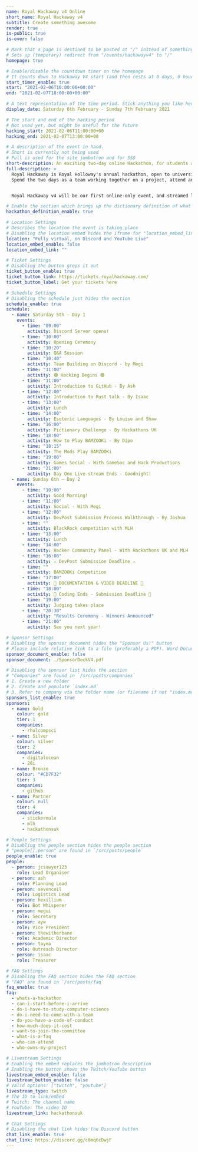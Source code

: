 ```yaml
---
name: Royal Hackaway v4 Online
short_name: Royal Hackaway v4
subtitle: Create something awesome
render: true
is-public: true
is-over: false

# Mark that a page is destined to be posted at "/" instead of something like "/events/hackawayv4"
# Sets up (temporary) redirect from "/events/hackawayv4" to "/"
homepage: true

# Enable/disable the countdown timer on the homepage
# It counts down to Hackaway V4 start (and then rests at 0 days, 0 hours, 0 minutes and 0 seconds)
start_timer_enable: true
start: "2021-02-06T10:00:00+00:00"
end: "2021-02-07T18:00:00+00:00"

# A text representation of the time period. Stick anything you like here.
display_date: Saturday 6th February - Sunday 7th February 2021

# The start and end of the hacking period
# Not used yet, but might be useful for the future
hacking_start: 2021-02-06T11:00:00+00
hacking_end: 2021-02-07T13:00:00+00

# A description of the event in hand.
# Short is currently not being used
# Full is used for the site jumbotron and for SSO
short-description: An exciting two-day online Hackathon, for students across the UK or around the world
full-description: >
  Royal Hackaway is Royal Holloway's annual hackathon, open to university students from anywhere around the UK and the world!
  Spend the two days as a team working together on a project, attend any of our workshops or talks, and meet new people virtually!


  Royal Hackaway v4 will be our first online-only event, and streamed live to you.

# Enable the section which brings up the dictionary definition of what a hackathon is
hackathon_definition_enable: true

# Location Settings
# Describes the location the event is taking place
# Disabling the location embed hides the iframe for "location_embed_link"
location: "Fully virtual, on Discord and YouTube Live"
location_embed_enable: false
location_embed_link: ""

# Ticket Settings
# Disabling the button greys it out
ticket_button_enable: true
ticket_button_link: https://tickets.royalhackaway.com/
ticket_button_label: Get your tickets here

# Schedule Settings
# Disabling the schedule just hides the section
schedule_enable: true
schedule:
  - name: Saturday 5th — Day 1
    events:
      - time: "09:00"
        activity: Discord Server opens!
      - time: "10:00"
        activity: Opening Ceremony
      - time: "10:20"
        activity: Q&A Session
      - time: "10:40"
        activity: Team Building on Discord - by Megi
      - time: "11:00"
        activity: 🟢 Hacking Begins 🟢
      - time: "11:00"
        activity: Introduction to GitHub - By Ash
      - time: "12:00"
        activity: Introduction to Rust talk - By Isaac
      - time: "13:00"
        activity: Lunch
      - time: "14:00"
        activity: Esoteric Languages - By Louise and Shaw
      - time: "16:00"
        activity: Pictionary Challenge - By Hackathons UK
      - time: "18:00"
        activity: How to Play BAMZOOKi - By Dipo
      - time: "18:15"
        activity: The Mods Play BAMZOOKi
      - time: "19:00"
        activity: Games Social - With GameSoc and Hack Productions
      - time: "21:00"
        activity: Day One Live-stream Ends - Goodnight!
  - name: Sunday 6th — Day 2
    events:
      - time: "10:00"
        activity: Good Morning!
      - time: "11:00"
        activity: Social - With Megi
      - time: "12:00"
        activity: DevPost Submission Process Walkthrough - By Joshua
      - time: ""
        activity: BlackRock competition with MLH
      - time: "13:00"
        activity: Lunch
      - time: "14:00"
        activity: Hacker Community Panel - With Hackathons UK and MLH
      - time: "16:00"
        activity: ⚠ DevPost Submission Deadline ⚠
      - time: ""
        activity: BAMZOOKi Competition
      - time: "17:00"
        activity: 📸 DOCUMENTATION & VIDEO DEADLINE 📄
      - time: "18:00"
        activity: 🚨 Coding Ends - Submission Deadline 🚨
      - time: "19:00"
        activity: Judging takes place
      - time: "20:30"
        activity: "Results Ceremony - Winners Announced"
      - time: "21:00"
        activity: See you next year!

# Sponsor Settings
# Disabling the sponsor document hides the "Sponsor Us!" button
# Please include relative link to a file (preferably a PDF). Word Documents are prohibited
sponsor_document_enable: false
sponsor_document: ./SponsorDeckV4.pdf

# Disabling the sponsor list hides the section
# "Companies" are found in `/src/posts/companies`
# 1. Create a new folder
# 2. Create and populate `index.md`
# 3. Refer to company via the folder name (or filename if not "index.md")
sponsors_list_enable: true
sponsors:
  - name: Gold
    colour: gold
    tier: 1
    companies:
      - rhulcompsci
  - name: Silver
    colour: silver
    tier: 2
    companies:
      - digitalocean
      - 20i
  - name: Bronze
    colour: "#CD7F32"
    tier: 3
    companies:
      - github
  - name: Partner
    colour: null
    tier: 4
    companies:
      - stickermule
      - mlh
      - hackathonsuk

# People Settings
# Disabling the people section hides the people section
# "people[].person" are found in `/src/posts/people`
people_enable: true
people:
  - person: jcsawyer123
    role: Lead Organiser
  - person: ash
    role: Planning Lead
  - person: sevencoil
    role: Logistics Lead
  - person: hexillium
    role: Bot Whisperer
  - person: megui
    role: Secretary
  - person: ayw
    role: Vice President
  - person: thewitherbane
    role: Academic Director
  - person: tayma
    role: Outreach Director
  - person: isaac
    role: Treasurer

# FAQ Settings
# Disabling the FAQ section hides the FAQ section
# "FAQ" are found in `/src/posts/faq`
faq_enable: true
faq:
  - whats-a-hackathon
  - can-i-start-before-i-arrive
  - do-i-have-to-study-computer-science
  - do-i-need-to-come-with-a-team
  - do-you-have-a-code-of-conduct
  - how-much-does-it-cost
  - want-to-join-the-committee
  - what-is-a-faq
  - who-can-attend
  - who-owns-my-project

# Livestream Settings
# Enabling the embed replaces the jumbotron description
# Enabling the button shows the Twitch/YouTube button
livestream_embed_enable: false
livestream_button_enable: false
# Valid options: ["twitch", "youtube"]
livestream_type: twitch
# The ID to link/embed
# Twitch: The channel name
# YouTube: The video ID
livestream_link: hackathonsuk

# Chat Settings
# Disabling the chat link hides the Discord button
chat_link_enable: true
chat_link: https://discord.gg/c8mq6cDwjF
---
```


<!--
  The HTML content is not used as of yet.
  Use it in the future in case you need custom markup somewhere
-->
